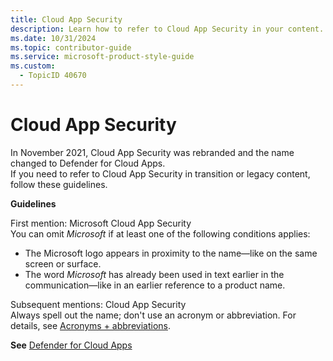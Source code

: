 ```yaml
---
title: Cloud App Security
description: Learn how to refer to Cloud App Security in your content.
ms.date: 10/31/2024
ms.topic: contributor-guide
ms.service: microsoft-product-style-guide
ms.custom:
  - TopicID 40670
---
```



# Cloud App Security

In November 2021, Cloud App Security was rebranded and the name changed to Defender for Cloud Apps.  
If you need to refer to Cloud App Security in transition or legacy content, follow these guidelines.  

**Guidelines**

First mention: Microsoft Cloud App Security  
You can omit *Microsoft* if at least one of the following conditions applies:

- The Microsoft logo appears in proximity to the name—like on the same screen or surface.
- The word *Microsoft* has already been used in text earlier in the communication—like in an earlier reference to a product name.

Subsequent mentions: Cloud App Security  
Always spell out the name; don't use an acronym or abbreviation. For details, see [Acronyms + abbreviations](~\acronyms-and-abbreviations.md).

**See** [Defender for Cloud Apps](~/a_z_names_terms/m/microsoft-defender/microsoft-defender-for-cloud-apps.md)

